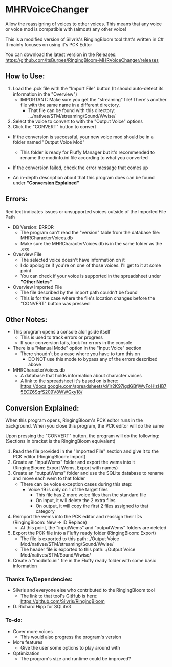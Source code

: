 # MHRVoiceChanger
Allow the reassigning of voices to other voices. This means that any voice or voice mod is compatible with (almost) any other voice!

This is a modified version of Silvris's RingingBloom tool that's written in C#
It mainly focuses on using it's PCK Editor

You can download the latest version in the Releases: https://github.com/ItsBurpee/RingingBloom-MHRVoiceChanger/releases

## How to Use:
1. Load the .pck file with the "Import File" button (It should auto-detect its information in the "Overview")
	- IMPORTANT: Make sure you get the "streaming" file! There's another file with the same name in a different directory.
  		- That file can be found with this directory: .../natives/STM/streaming/Sound/Wwise/
2. Select the voice to convert to with the "Output Voice" options
3. Click the "CONVERT" button to convert

- If the conversion is successful, your new voice mod should be in a folder named "Output Voice Mod"
	- This folder is ready for Fluffy Manager but it's recommended to rename the modinfo.ini file according to what you converted
- If the conversion failed, check the error message that comes up

- An in-depth description about that this program does can be found under **"Conversion Explained"**

## Errors:
Red text indicates issues or unsupported voices outside of the Imported File Path

- DB Version: ERROR
	- The program can't read the "version" table from the database file: MHRCharacterVoices.db
	- Make sure the MHRCharacterVoices.db is in the same folder as the .exe
- Overview File
	- The selected voice doesn't have information on it
	- I do apologize if you're on one of those voices. I'll get to it at some point
	- You can check if your voice is supported in the spreadsheet under **"Other Notes"**
- Overview Imported File
	- The file described by the import path couldn't be found
	- This is for the case where the file's location changes before the "CONVERT" button was pressed
  
## Other Notes:
- This program opens a console alongside itself
	- This is used to track errors or progress
	- If your conversion fails, look for errors in the console
- There is a "Manual Mode" option in the "Input Voice" section
	- There shoudn't be a case where you have to turn this on
		- DO NOT use this mode to bypass any of the errors described above
- MHRCharacterVoices.db
	- A database that holds information about character voices
	- A link to the spreadsheet it's based on is here: https://docs.google.com/spreadsheets/d/1r2K97igdGBfjWyFoHlzHB75ECZ6SqfS209V8WWGxy18/
    
## Conversion Explained:
When this program opens, RingingBloom's PCK editor runs in the background. When you close this program, the PCK editor will do the same

Upon pressing the "CONVERT" button, the program will do the following: (Sections in bracket is the RingingBloom equivalent)
1. Read the file provided in the "Imported File" section and give it to the PCK editor (RingingBloom: Import)
2. Create an "inputWems" folder and export the wems into it (RingingBloom: Export Wems, Export with names)
3. Create an "outputWems" folder and use the SQLite database to rename and move each wem to that folder
	- There can be voice exception cases during this step:
		- Voice 19 is only on 1 of the target files
			- This file has 2 more voice files than the standard file
			- On input, it will delete the 2 extra files
			- On output, it will copy the first 2 files assigned to that category
4. Reimport the wems into the PCK editor and reassign their IDs (RingingBloom: New -> ID Replace)
	- At this point, the "inputWems" and "outputWems" folders are deleted
5. Export the PCK file into a Fluffy ready folder (RingingBloom: Export)
	- The file is exported to this path: ./Output Voice Mod/natives/STM/streaming/Sound/Wwise/
	- The header file is exported to this path: ./Output Voice Mod/natives/STM/Sound/Wwise/
6. Create a "modinfo.ini" file in the Fluffy ready folder with some basic information
  
### Thanks To/Dependencies:
- Silvris and everyone else who contributed to the RingingBloom tool
	- The link to that tool's GitHub is here: https://github.com/Silvris/RingingBloom
- D. Richard Hipp for SQLite3

### To-do:
- Cover more voices
	- This would also progress the program's version
- More features
	- Give the user some options to play around with
- Optimization
	- The program's size and runtime could be improved?

